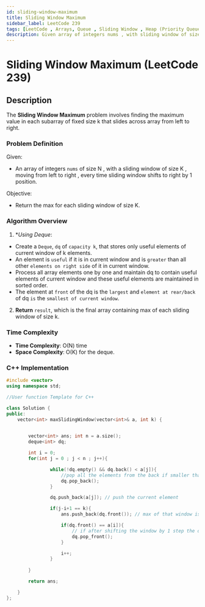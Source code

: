 ```yaml
---
id: sliding-window-maximum
title: Sliding Window Maximum
sidebar_label: LeetCode 239
tags: [LeetCode , Arrays, Queue , Sliding Window , Heap (Priority Queue) , Monotonic Queue]
description: Given array of integers nums , with sliding window of size k which is moving from the very left of the array to the very right. Return the max for each sliding window.
---
```


# Sliding Window Maximum (LeetCode 239)

## Description

The **Sliding Window Maximum** problem involves finding the maximum value in each subarray of fixed size k that slides across array from left to right.

### Problem Definition

Given:

- An array of integers `nums` of size N , with a sliding window of size K , moving from left to right , every time sliding window shifts to right by 1 position.

Objective:

- Return the max for each sliding window of size K.

### Algorithm Overview

1. **Using Deque*:

- Create a `Deque`, `dq` of `capacity k`, that stores only useful elements of current window of k elements.
- An element is `useful` if it is in current window and is `greater` than all other `elements on right side` of it in current window. 
- Process all array elements one by one and maintain dq to contain useful elements of current window and these useful elements are maintained in sorted order. 
- The element at `front` of the dq is the `largest` and `element at rear/back` of dq `is` the `smallest of current window`.

2. **Return** `result`, which is the final array containing max of each sliding window of size k.

### Time Complexity

- **Time Complexity**: O(N) time
- **Space Complexity**: O(K) for the deque.

### C++ Implementation

```cpp
#include <vector>
using namespace std;

//User function Template for C++

class Solution {
public:
    vector<int> maxSlidingWindow(vector<int>& a, int k) {
        

        vector<int> ans; int n = a.size();
        deque<int> dq;

        int i = 0;
        for(int j = 0 ; j < n ; j++){

                while(!dq.empty() && dq.back() < a[j]){ 
                    //pop all the elements from the back if smaller than the current element since max of that window is the current element since greater than all of them.
                    dq.pop_back(); 
                }

                dq.push_back(a[j]); // push the current element

                if(j-i+1 == k){
                    ans.push_back(dq.front()); // max of that window is the deque front

                    if(dq.front() == a[i]){ 
                        // if after shifting the window by 1 step the deque front is window's front element that need to be popped b/c now window is changed ,and so window max also.
                        dq.pop_front(); 
                    }

                    i++;
                }
        
        }

        return ans;

    }
};

```
